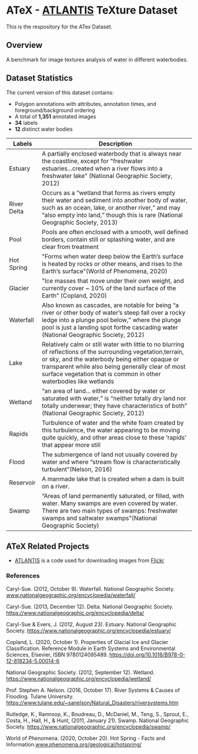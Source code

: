 # ATeX - [ATLANTIS](https://github.com/smhassanerfani/atlantis) TeXture Dataset
This is the respository for the ATex Dataset.

## Overview
A benchmark for image textures analysis of water in different waterbodies.

## Dataset Statistics
The current version of this dataset contains:
* Polygon annotations with attributes, annotation times, and foreground/background ordering
* A total of **1,351** annotated images
* **34** labels
* **12** distinct water bodies

|Labels|Description|
|---|---|
|Estuary|A partially enclosed waterbody that is always near the coastline, except for "freshwater estuaries...created when a river flows into a freshwater lake" (National Geographic Society, 2012)|
|River Delta|Occurs as a “wetland that forms as rivers empty their water and sediment into another body of water, such as an ocean, lake, or another river,” and may “also empty into land,” though this is rare (National Geographic Society, 2013)|
|Pool|Pools are often enclosed with a smooth, well defined borders, contain still or splashing water, and are clear from treatment|
|Hot Spring|"Forms when water deep below the Earth’s surface is heated by rocks or other means, and rises to the Earth’s surface"(World of Phenomena, 2020)|
|Glacier|"Ice masses that move under their own weight, and currently cover ~ 10% of the land surface of the Earth” (Copland, 2020)|
|Waterfall|Also known as cascades, are notable for being “a river or other body of water’s steep fall over a rocky ledge into a plunge pool below,” where the plunge pool is just a landing spot forthe cascading water (National Geographic Society, 2012)|
|Lake|Relatively calm or still water with little to no blurring of reflections of the surrounding vegetation,terrain, or sky, and the waterbody being either opaque or transparent while also being generally clear of most surface vegetation that is common in other waterbodies like wetlands|
|Wetland|“an area of land... either covered by water or saturated with water,” is “neither totally dry land nor totally underwear; they have characteristics of both” (National Geographic Society, 2012)|
|Rapids|Turbulence of water and the white foam created by this turbulence, the water appearing to be moving quite quickly, and other areas close to these ‘rapids’ that appear more still|
|Flood|The submergence of land not usually covered by water and where “stream flow is characteristically turbulent”(Nelson, 2016)|
|Reservoir|A manmade lake that is created when a dam is built on a river.|
|Swamp| “Areas of land permanently saturated, or filled, with water. Many swamps are even covered by water. There are two main types of swamps: freshwater swamps and saltwater swamps"(National Geographic Society)|


## ATeX Related Projects
* [ATLANTIS](https://github.com/smhassanerfani/atlantis) is a code used for downloading images from [Flickr](https://www.flickr.com) 

### References
Caryl-Sue. (2012, October 9). Waterfall. National Geographic Society. www.nationalgeographic.org/encyclopedia/waterfall/

Caryl-Sue. (2013, December 12). Delta. National Geographic Society. https://www.nationalgeographic.org/encyclopedia/delta/

Caryl-Sue & Evers, J. (2012, August 23). Estuary. National Geographic Society. https://www.nationalgeographic.org/encyclopedia/estuary/

Copland, L. (2020, October 1). Properties of Glacial Ice and Glacier Classification. Reference Module in Earth Systems and Environmental Sciences, Elsevier, ISBN 9780124095489. https://doi.org/10.1016/B978-0-12-818234-5.00014-6

National Geographic Society. (2012, September 12). Wetland. https://www.nationalgeographic.org/encyclopedia/wetland/

Prof. Stephen A. Nelson. (2016, October 17). River Systems & Causes of Flooding. Tulane University. https://www.tulane.edu/~sanelson/Natural_Disasters/riversystems.htm

Rutledge, K., Ramroop, K., Boudreau, D., McDaniel, M., Teng, S., Sprout, E., Costa, H., Hall, H., & Hunt, (2011, January 21). Swamp. National Geographic Society. https://www.nationalgeographic.org/encyclopedia/swamp/

World of Phenomena. (2020, October 20). Hot Spring - Facts and Information.www.phenomena.org/geological/hotspring/
